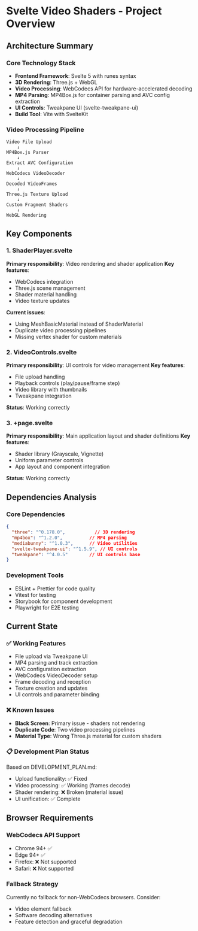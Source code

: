 # Svelte Video Shaders - Project Overview

## Architecture Summary

### Core Technology Stack
- **Frontend Framework**: Svelte 5 with runes syntax
- **3D Rendering**: Three.js + WebGL
- **Video Processing**: WebCodecs API for hardware-accelerated decoding
- **MP4 Parsing**: MP4Box.js for container parsing and AVC config extraction
- **UI Controls**: Tweakpane UI (svelte-tweakpane-ui)
- **Build Tool**: Vite with SvelteKit

### Video Processing Pipeline

```
Video File Upload
    ↓
MP4Box.js Parser
    ↓
Extract AVC Configuration
    ↓
WebCodecs VideoDecoder
    ↓
Decoded VideoFrames
    ↓
Three.js Texture Upload
    ↓
Custom Fragment Shaders
    ↓
WebGL Rendering
```

## Key Components

### 1. ShaderPlayer.svelte
**Primary responsibility**: Video rendering and shader application
**Key features**:
- WebCodecs integration
- Three.js scene management
- Shader material handling
- Video texture updates

**Current issues**:
- Using MeshBasicMaterial instead of ShaderMaterial
- Duplicate video processing pipelines
- Missing vertex shader for custom materials

### 2. VideoControls.svelte
**Primary responsibility**: UI controls for video management
**Key features**:
- File upload handling
- Playback controls (play/pause/frame step)
- Video library with thumbnails
- Tweakpane integration

**Status**: Working correctly

### 3. +page.svelte
**Primary responsibility**: Main application layout and shader definitions
**Key features**:
- Shader library (Grayscale, Vignette)
- Uniform parameter controls
- App layout and component integration

**Status**: Working correctly

## Dependencies Analysis

### Core Dependencies
```json
{
  "three": "^0.178.0",           // 3D rendering
  "mp4box": "^1.2.0",          // MP4 parsing
  "mediabunny": "^1.0.3",      // Video utilities
  "svelte-tweakpane-ui": "^1.5.9", // UI controls
  "tweakpane": "^4.0.5"        // UI controls base
}
```

### Development Tools
- ESLint + Prettier for code quality
- Vitest for testing
- Storybook for component development
- Playwright for E2E testing

## Current State

### ✅ Working Features
- File upload via Tweakpane UI
- MP4 parsing and track extraction
- AVC configuration extraction
- WebCodecs VideoDecoder setup
- Frame decoding and reception
- Texture creation and updates
- UI controls and parameter binding

### ❌ Known Issues
- **Black Screen**: Primary issue - shaders not rendering
- **Duplicate Code**: Two video processing pipelines
- **Material Type**: Wrong Three.js material for custom shaders

### 📋 Development Plan Status
Based on DEVELOPMENT_PLAN.md:
- Upload functionality: ✅ Fixed
- Video processing: ✅ Working (frames decode)
- Shader rendering: ❌ Broken (material issue)
- UI unification: ✅ Complete

## Browser Requirements

### WebCodecs API Support
- Chrome 94+ ✅
- Edge 94+ ✅
- Firefox: ❌ Not supported
- Safari: ❌ Not supported

### Fallback Strategy
Currently no fallback for non-WebCodecs browsers. Consider:
- Video element fallback
- Software decoding alternatives
- Feature detection and graceful degradation